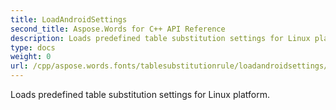 ```yaml
---
title: LoadAndroidSettings
second_title: Aspose.Words for C++ API Reference
description: Loads predefined table substitution settings for Linux platform. 
type: docs
weight: 0
url: /cpp/aspose.words.fonts/tablesubstitutionrule/loadandroidsettings/
---
```


Loads predefined table substitution settings for Linux platform. 

